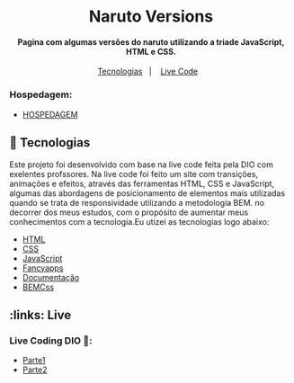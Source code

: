 <h1 align="center">
    Naruto Versions
</h1>

<h4 align="center">
  Pagina com algumas versões  do naruto utilizando a triade JavaScript, HTML e CSS.
</h4>

<p align="center">
  <a href="#rocket-tecnologias">Tecnologias</a>&nbsp;&nbsp;&nbsp;|&nbsp;&nbsp;&nbsp;
  <a href="#links-live">Live Code</a>&nbsp;&nbsp;&nbsp;
</p>

### Hospedagem:

-  [HOSPEDAGEM](https://fancy-rolypoly-9e225a.netlify.app/index.html)



## :rocket: Tecnologias

Este projeto foi desenvolvido com base na live code feita pela DIO com exelentes profssores. Na live code foi feito um site com transições, animações e efeitos, através das ferramentas HTML, CSS e JavaScript, algumas das abordagens de posicionamento de elementos mais utilizadas quando se trata de responsividade utilizando a metodologia BEM. no decorrer dos meus estudos, com o propósito de aumentar meus conhecimentos com a tecnologia.Eu utizei as tecnologias logo abaixo:

-  [HTML](https://developer.mozilla.org/pt-BR/docs/Web/HTML)
-  [CSS](https://developer.mozilla.org/pt-BR/docs/Web/CSS/)
-  [JavaScript](https://www.javascript.com/)
-  [Fancyapps](https://fancyapps.com/docs/ui/quick-start)
-  [Documentação](https://pt.wikipedia.org/wiki/JavaScript)
-  [BEMCss](https://en.bem.info/methodology/)

## :links: Live

### Live Coding DIO 🎥:
- [Parte1](https://www.youtube.com/watch?v=a29-lfFi9Qc&t=0s)
- [Parte2](https://www.youtube.com/watch?v=0IY5TJwAbcQ&t=6185s)

